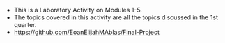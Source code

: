 - This is a Laboratory Activity on Modules 1-5.
- The topics covered in this activity are all the topics discussed in the 1st quarter.
- https://github.com/EoanElijahMAblas/Final-Project
